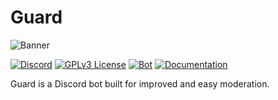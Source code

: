 # Guard

![Banner](https://repository-images.githubusercontent.com/287011656/dce08a00-dd70-11ea-9d03-e05f028034e1)

[![Discord](https://img.shields.io/discord/743391217072472155)](https://discord.gg/TugrCuy)
[![GPLv3 License](https://img.shields.io/badge/License-GPL%20v3-yellow.svg)](LICENSE.txt)
[![Bot](https://img.shields.io/badge/Guard-Discord-blueviolet)](https://discord.com/api/oauth2/authorize?client_id=742036780798443661&permissions=8&scope=bot)
[![Documentation](https://img.shields.io/badge/Docs-GP-informational)](https://img.shields.io/badge/Docs-GP-informational)

Guard is a Discord bot built for improved and easy moderation.
